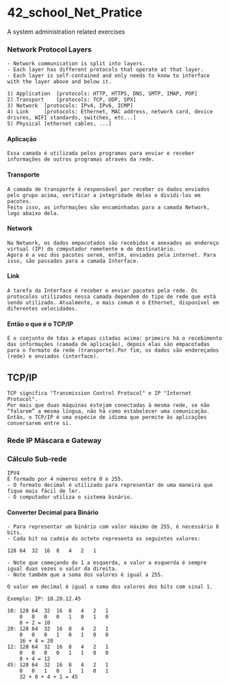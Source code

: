 # 42_school_Net_Pratice
A system administration related exercises

### Network Protocol Layers

	- Network communication is split into layers.
	- Each layer has different protocols that operate at that layer.
	- Each layer is self-contained and only needs to know to interface with the layer above and below it.

	1) Application	[protocols: HTTP, HTTPS, DNS, SMTP, IMAP, POP]
	2) Transport	[protocols: TCP, UDP, SPX]
	3) Network	[protocols: IPv4, IPv6, ICMP]
	4) Link		[protocols: Ethernet, MAC address, network card, device drivres, WIFI standards, switches, etc...]
	5) Physical	[ethernet cables, ...]

#### Aplicação
	Essa camada é utilizada pelos programas para enviar e receber informações de outros programas através da rede. 

#### Transporte
	A camada de transporte é responsável por receber os dados enviados pelo grupo acima, verificar a integridade deles e dividi-los em pacotes.
	Feito isso, as informações são encaminhadas para a camada Network, logo abaixo dela.

#### Network
	Na Network, os dados empacotados são recebidos e anexados ao endereço virtual (IP) do computador remetente e do destinatário.
	Agora é a vez dos pacotes serem, enfim, enviados pela internet. Para isso, são passados para a camada Interface.

#### Link
	A tarefa da Interface é receber e enviar pacotes pela rede. Os protocolos utilizados nessa camada dependem do tipo de rede que está sendo utilizado. Atualmente, o mais comum é o Ethernet, disponível em diferentes velocidades.

#### Então o que é o TCP/IP
	É o conjunto de tdas a etapas citadas acima: primeiro há o recebimento das informações (camada de aplicação), depois elas são empacotadas para o formato da rede (transporte).Por fim, os dados são endereçados (rede) e enviados (interface).

## TCP/IP
	TCP significa "Transmission Control Protocol" e IP "Internet Protocol".
	Por mais que duas máquinas estejam conectadas à mesma rede, se não “falarem” a mesma língua, não há como estabelecer uma comunicação. Então, o TCP/IP é uma espécie de idioma que permite às aplicações conversarem entre si.

### Rede IP Máscara e Gateway

### Cálculo Sub-rede

	IPV4
	É formado por 4 números entre 0 e 255.
	- O formato decimal é utilizado para representar de uma maneira que fique mais fácil de ler.
	- O computador utiliza o sistema binário.

#### Converter Decimal para Binário
	
	- Para representar um binário com valor máximo de 255, é necessário 8 bits.
	- Cada bit na cadeia do octeto representa os seguintes valores:

	128	64	32	16	8	4	2	1

	- Note que começando do 1 a esquerda, o valor a esquerda é sempre igual duas vezes o valor da direita.
	- Note também que a soma dos valores é igual a 255.

	O valor em decimal é igual a soma dos valores dos bits com sinal 1.

	Exemplo: IP: 10.20.12.45
	
	10:	128	64	32	16	8	4	2	1
		0	0	0	0	1	0	1	0
		8 + 2 = 10
	20:	128	64	32	16	8	4	2	1
		0	0	0	1	0	1	0	0
		16 + 4 = 20
	12:	128	64	32	16	8	4	2	1
		0	0	0	0	1	1	0	0
		8 + 4 = 12
	45: 128	64	32	16	8	4	2	1
		0	0	1	0	1	1	0	1
		32 + 8 + 4 + 1 = 45





